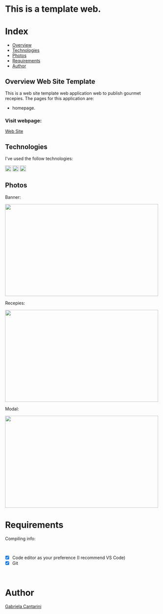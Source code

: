 # This is a template web.

# Index

- [Overview](#id01)
- [Technologies](#id02)
- [Photos](#id03)
- [Requirements](#id04)
- [Author](#id05)

## Overview <a name="id01">Web Site Template</a>

This is a web site template web application web to publish gourmet recepies. 
The pages for this application are:

- homepage.


<h3>Visit webpage: </h3><a href="">Web Site</a>

## Technologies <a name="#id02"></a>

I've used the follow technologies:<br/>

<code><img height="20" src="https://img.shields.io/badge/HTML-239120?style=for-the-badge&logo=html5&logoColor=white"></code>
<code><img height="20" src="https://img.shields.io/badge/CSS-239120?&style=for-the-badge&logo=css3&logoColor=white"></code>
<code><img height="20" src="https://img.shields.io/badge/Git-F05032?style=for-the-badge&logo=git&logoColor=white"></code>

## Photos <a name="#id03"></a>


<p>Banner: </p><img height="300" width="500" src="">


<p>Recepies: </p><img height="300" width="500" src="">


<p>Modal: </p><img height="300" width="500" src="">

# Requirements <a name="id04"></a>
<p>Compiling info: </p>


<br />

- [x] Code editor as your preference (I recommend VS Code)
- [x] Git

<br />

# Author <a name="id05"></a>

<a href="https://www.linkedin.com/in/gabrielacantarini/">Gabriela Cantarini</a>